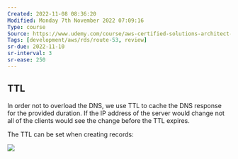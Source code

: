 ```yaml
---
Created: 2022-11-08 08:36:20
Modified: Monday 7th November 2022 07:09:16
Type: course
Source: https://www.udemy.com/course/aws-certified-solutions-architect-associate-saa-c01/?xref=E0Aed11STH4LPUQvCz0GJFABTmM=
Tags: [development/aws/rds/route-53, review]
sr-due: 2022-11-10
sr-interval: 3
sr-ease: 250
---
```


## TTL

In order not to overload the DNS, we use TTL to cache the DNS response for the provided duration. If the IP address of the server would change not all of the clients would see the change before the TTL expires.

The TTL can be set when creating records:

![](2019-12-30-10-11-38.png)

